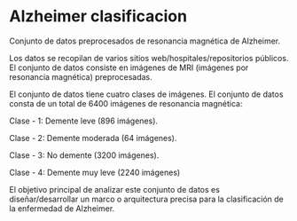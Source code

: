 # Alzheimer clasificacion
Conjunto de datos preprocesados de resonancia magnética de Alzheimer.

Los datos se recopilan de varios sitios web/hospitales/repositorios públicos.
El conjunto de datos consiste en imágenes de MRI (imágenes por resonancia magnética) preprocesadas.

El conjunto de datos tiene cuatro clases de imágenes.
El conjunto de datos consta de un total de 6400 imágenes de resonancia magnética:

Clase - 1: Demente leve (896 imágenes).

Clase - 2: Demente moderada (64 imágenes).

Clase - 3: No demente (3200 imágenes).

Clase - 4: Demente muy leve (2240 imágenes)

El objetivo principal de analizar este conjunto de datos es diseñar/desarrollar un marco o arquitectura precisa para la clasificación de la enfermedad de Alzheimer.

